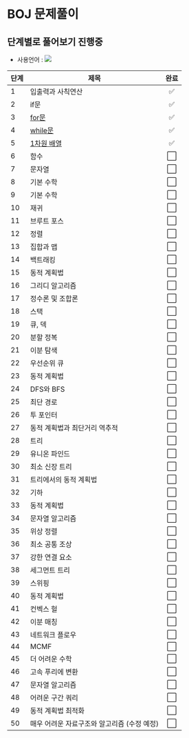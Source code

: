 # BOJ 문제풀이

## 단계별로 풀어보기 진행중

* 사용언어 : <img src="https://img.shields.io/badge/Python-3766AB?style=flat-square&logo=Python&logoColor=white"/></a>

|단계|제목|완료|
|------|---|:---:|
|1 |입출력과 사칙연산| ✅ |
|2 |if문| ✅ |
|3 |[for문](https://github.com/juuxx/baekjun/tree/master/for%EB%AC%B8)| ✅ |
|4 |[while문](https://github.com/juuxx/baekjun/tree/master/while%EB%AC%B8)| ✅ |
|5 |[1차원 배열](https://github.com/juuxx/baekjun/tree/master/1%EC%B0%A8%EC%9B%90%EB%B0%B0%EC%97%B4)| ✅ |
|6 |함수| ⬜ |
|7 |문자열| ⬜ |
|8 |기본 수학| ⬜ |
|9 |기본 수학| ⬜ |
|10|재귀| ⬜ |
|11|브루트 포스| ⬜ |
|12|정렬| ⬜ |
|13|집합과 맵| ⬜ |
|14|백트래킹| ⬜ |
|15|동적 계획법| ⬜ |
|16|그리디 알고리즘| ⬜ |
|17|정수론 및 조합론| ⬜ |
|18|스택| ⬜ |
|19|큐, 덱| ⬜ |
|20|분할 정복| ⬜ |
|21|이분 탐색| ⬜ |
|22|우선순위 큐| ⬜ |
|23|동적 계획법| ⬜ |
|24|DFS와 BFS| ⬜ |
|25|최단 경로| ⬜ |
|26|투 포인터| ⬜ |
|27|동적 계획법과 최단거리 역추적| ⬜ |
|28|트리| ⬜ |
|29|유니온 파인드| ⬜ |
|30|최소 신장 트리| ⬜ |
|31|트리에서의 동적 계획법| ⬜ |
|32|기하| ⬜ |
|33|동적 계획법| ⬜ |
|34|문자열 알고리즘| ⬜ |
|35|위상 정렬| ⬜ |
|36|최소 공통 조상| ⬜ |
|37|강한 연결 요소| ⬜ |
|38|세그먼트 트리| ⬜ |
|39|스위핑| ⬜ |
|40|동적 계획법| ⬜ |
|41|컨벡스 헐| ⬜ |
|42|이분 매칭| ⬜ |
|43|네트워크 플로우| ⬜ |
|44|MCMF| ⬜ |
|45|더 어려운 수학| ⬜ |
|46|고속 푸리에 변환| ⬜ |
|47|문자열 알고리즘| ⬜ |
|48|어려운 구간 쿼리| ⬜ |
|49|동적 계획법 최적화| ⬜ |
|50|매우 어려운 자료구조와 알고리즘 (수정 예정)| ⬜ |

